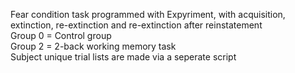 Fear condition task programmed with Expyriment, with acquisition, extinction, re-extinction and re-extinction after reinstatement  
Group 0 = Control group  
Group 2 = 2-back working memory task  
Subject unique trial lists are made via a seperate script
